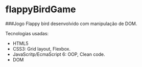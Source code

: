 # flappyBirdGame
###Jogo Flappy bird desenvolvido com manipulação de DOM.

Tecnologias usadas: 
- HTML5
- CSS3: Grid layout, Flexbox.
- JavaScritp/EcmaScript 6: OOP, Clean code.
- DOM

